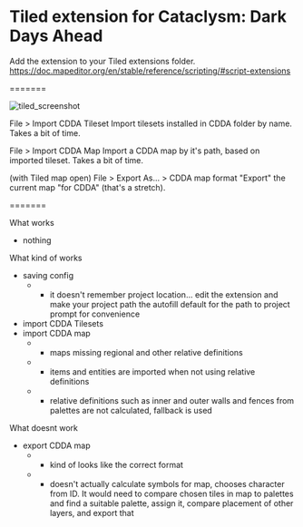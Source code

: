 # Tiled extension for Cataclysm: Dark Days Ahead

Add the extension to your Tiled extensions folder.
<https://doc.mapeditor.org/en/stable/reference/scripting/#script-extensions>

=======

![tiled_screenshot](https://user-images.githubusercontent.com/30750303/199577624-fcc35ebf-7ec3-4617-9c5e-3c670f156607.png)

File > Import CDDA Tileset
Import tilesets installed in CDDA folder by name. Takes a bit of time.

File > Import CDDA Map
Import a CDDA map by it's path, based on imported tileset. Takes a bit of time.

(with Tiled map open) File > Export As... > CDDA map format
"Export" the current map "for CDDA" (that's a stretch).

=======

What works

- nothing

What kind of works

- saving config
  - - it doesn't remember project location... edit the extension and make your project path the autofill default for the path to project prompt for convenience
- import CDDA Tilesets
- import CDDA map
  - - maps missing regional and other relative definitions
  - - items and entities are imported when not using relative definitions
  - - relative definitions such as inner and outer walls and fences from palettes are not calculated, fallback is used

What doesnt work

- export CDDA map
  - - kind of looks like the correct format
  - - doesn't actually calculate symbols for map, chooses character from ID. It would need to compare chosen tiles in map to palettes and find a suitable palette, assign it, compare placement of other layers, and export that

